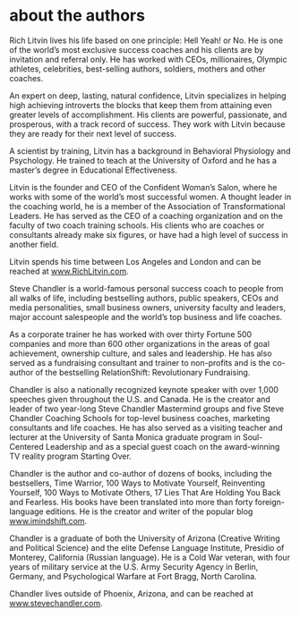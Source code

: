 # about the authors

Rich Litvin lives his life based on one principle: Hell Yeah! or No. He is one of the world’s most exclusive success coaches and his clients are by invitation and referral only. He has worked with CEOs, millionaires, Olympic athletes, celebrities, best-selling authors, soldiers, mothers and other coaches.

An expert on deep, lasting, natural confidence, Litvin specializes in helping high achieving introverts the blocks that keep them from attaining even greater levels of accomplishment. His clients are powerful, passionate, and prosperous, with a track record of success. They work with Litvin because they are ready for their next level of success.

A scientist by training, Litvin has a background in Behavioral Physiology and Psychology. He trained to teach at the University of Oxford and he has a master’s degree in Educational Effectiveness.

Litvin is the founder and CEO of the Confident Woman’s Salon, where he works with some of the world’s most successful women. A thought leader in the coaching world, he is a member of the Association of Transformational Leaders. He has served as the CEO of a coaching organization and on the faculty of two coach training schools. His clients who are coaches or consultants already make six figures, or have had a high level of success in another field.

Litvin spends his time between Los Angeles and London and can be reached at www.RichLitvin.com.

Steve Chandler is a world-famous personal success coach to people from all walks of life, including bestselling authors, public speakers, CEOs and media personalities, small business owners, university faculty and leaders, major account salespeople and the world’s top business and life coaches.

As a corporate trainer he has worked with over thirty Fortune 500 companies and more than 600 other organizations in the areas of goal achievement, ownership culture, and sales and leadership. He has also served as a fundraising consultant and trainer to non-profits and is the co-author of the bestselling RelationShift: Revolutionary Fundraising.

Chandler is also a nationally recognized keynote speaker with over 1,000 speeches given throughout the U.S. and Canada. He is the creator and leader of two year-long Steve Chandler Mastermind groups and five Steve Chandler Coaching Schools for top-level business coaches, marketing consultants and life coaches. He has also served as a visiting teacher and lecturer at the University of Santa Monica graduate program in Soul-Centered Leadership and as a special guest coach on the award-winning TV reality program Starting Over.

Chandler is the author and co-author of dozens of books, including the bestsellers, Time Warrior, 100 Ways to Motivate Yourself, Reinventing Yourself, 100 Ways to Motivate Others, 17 Lies That Are Holding You Back and Fearless. His books have been translated into more than forty foreign-language editions. He is the creator and writer of the popular blog www.imindshift.com.

Chandler is a graduate of both the University of Arizona \(Creative Writing and Political Science\) and the elite Defense Language Institute, Presidio of Monterey, California \(Russian language\). He is a Cold War veteran, with four years of military service at the U.S. Army Security Agency in Berlin, Germany, and Psychological Warfare at Fort Bragg, North Carolina.

Chandler lives outside of Phoenix, Arizona, and can be reached at www.stevechandler.com.

